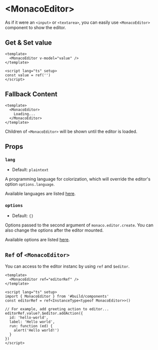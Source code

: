 <script setup>
import Stackbiltz from '../../../components/Stackbiltz.vue'
</script>

# &lt;MonacoEditor&gt;
As if it were an `<input>` or `<textarea>`, you can easily use `<MonacoEditor>` component to show the editor.

<Stackbiltz src="nuxt-starter-dnwsbl?embed=1&file=app.vue&hideNavigation=1&view=preview" />

## Get & Set value
```vue
<template>
  <MonacoEditor v-model="value" />
</template>

<script lang="ts" setup>
const value = ref('')
</script>
```

## Fallback Content
```vue
<template>
  <MonacoEditor>
    Loading...
  </MonacoEditor>
</template>
```
Children of `<MonacoEditor>` will be shown until the editor is loaded.

## Props
### `lang`
- Default: `plaintext`

A programming language for colorization, which will override the editor's option `options.language`.

Available languages are listed [here](https://github.com/microsoft/monaco-editor/tree/main/src/basic-languages).

### `options`
- Default: `{}`

Options passed  to the second argument of `monaco.editor.create`.
You can also change the options after the editor mounted.

Available options are listed [here](https://microsoft.github.io/monaco-editor/api/interfaces/monaco.editor.IStandaloneEditorConstructionOptions.html).

## `Ref` of `<MonacoEditor>`
You can access to the editor instanc by using `ref` and `$editor`.
```vue
<template>
  <MonacoEditor ref="editorRef" />
</template>

<script lang="ts" setup>
import { MonacoEditor } from '#build/components'
const editorRef = ref<InstanceType<typeof MonacoEditor>>()

// For example, add greeting action to editor...
editorRef.value?.$editor.addAction({
  id: 'hello-world',
  label: 'Hello world',
  run: function (ed) {
    alert('Hello world!')
  }
})
</script>
```
